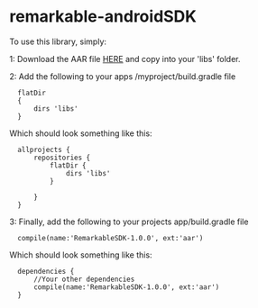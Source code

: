 # remarkable-androidSDK

To use this library, simply:

1: Download the AAR file <a href="https://github.com/entropyhub/remarkable-androidSDK/releases/download/1.0/RemarkableSDK-1.0.0.aar">HERE</a> and copy into your 'libs' folder.


2: Add the following to your apps /myproject/build.gradle file

      flatDir 
      {
          dirs 'libs'
      }
      
Which should look something like this:
              
      allprojects {
          repositories {
              flatDir {
                  dirs 'libs'
              }
      
          }
      }
      
3: Finally, add the following to your projects app/build.gradle file

      compile(name:'RemarkableSDK-1.0.0', ext:'aar')

Which should look something like this:

      dependencies {
          //Your other dependencies
          compile(name:'RemarkableSDK-1.0.0', ext:'aar')
      }
